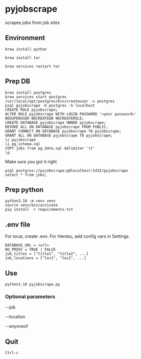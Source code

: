 # pyjobscrape 
scrapes jobs from job sites
## Environment
`brew install python`

`brew install tor`

`brew services restart tor`


## Prep DB
```
brew install postgres
brew services start postgres
/usr/local/opt/postgres/bin/createuser -s postgres
psql pyjobscrape -U postgres -h localhost
CREATE ROLE pyjobscrape;
ALTER ROLE pyjobscrape WITH LOGIN PASSWORD '<your password>' NOSUPERUSER NOCREATEDB NOCREATEROLE;
CREATE DATABASE pyjobscrape OWNER pyjobscrape;
REVOKE ALL ON DATABASE pyjobscrape FROM PUBLIC;
GRANT CONNECT ON DATABASE pyjobscrape TO pyjobscrape;
GRANT ALL ON DATABASE pyjobscrape TO pyjobscrape;
\c pyjobscrape
\i pg_schema.sql
COPY jobs from pg_data.sql delimiter '\t'
\q
```
Make sure you got it right
```
psql postgres://pyjobscrape:p@localhost:5432/pyjobscrape
select * from jobs;
```
## Prep python
```
python3.10 -m venv venv
source venv/bin/activate
pip install -r requirements.txt
```
## .env file
For local, create .env. For Heroku, add config vars in Settings. 
```
DATABASE_URL = <url>
NO_PROXY = TRUE | FALSE
job_titles = ["title1", "title2", ...]
job_locations = ["loc1", "loc2", ...]
```
## Use
`python3.10 pyjobscrape.py`
### Optional parameters
--job

--location

--anyoneof
## Quit
`Ctrl-c`
